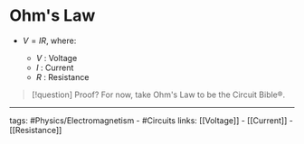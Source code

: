 # Ohm's Law
- $V = IR$, where:

	- $V$ : Voltage
	- $I$ : Current
	- $R$ : Resistance

> [!question] Proof?
> For now, take Ohm's Law to be the Circuit Bible®.

---
tags: #Physics/Electromagnetism - #Circuits 
links: [[Voltage]] - [[Current]] - [[Resistance]]